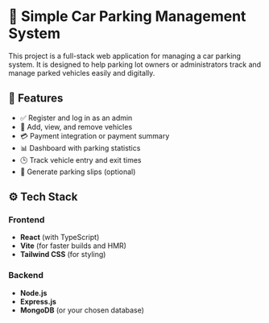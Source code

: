 # 🚗 Simple Car Parking Management System

This project is a full-stack web application for managing a car parking system. It is designed to help parking lot owners or administrators track and manage parked vehicles easily and digitally.

## 🌟 Features

- ✅ Register and log in as an admin
- 🚙 Add, view, and remove vehicles
- 💳 Payment integration or payment summary
- 📊 Dashboard with parking statistics
- 🕒 Track vehicle entry and exit times
- 📄 Generate parking slips (optional)

## ⚙️ Tech Stack

### Frontend

- **React** (with TypeScript)
- **Vite** (for faster builds and HMR)
- **Tailwind CSS** (for styling)

### Backend

- **Node.js**
- **Express.js**
- **MongoDB** (or your chosen database)
